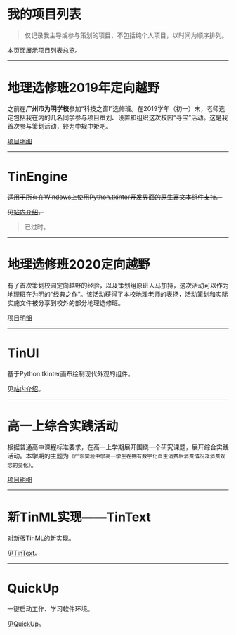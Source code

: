 # 我的项目列表

> 仅记录我主导或参与策划的项目，不包括纯个人项目，以时间为顺序排列。

本页面展示项目列表总览。

---

# 地理选修班2019年定向越野

之前在**广州市为明学校**参加“科技之窗I”选修班。在2019学年（初一）末，老师选定包括我在内的几名同学参与项目策划、设置和组织这次校园“寻宝”活动。这是我首次参与策划活动，较为中规中矩吧。

[项目明细](weiming/dxyy1)

---

# TinEngine

~~适用于所有在Windows上使用Python.tkinter开发界面的原生富文本组件支持。~~

~~见[站内介绍](TinEngine)。~~

> 已过时。

---

# 地理选修班2020定向越野

有了首次策划校园定向越野的经验，以及策划组原班人马加持，这次活动可以作为地理班在为明的“经典之作”。该活动获得了本校地理老师的表扬，活动策划和实际实施文件被分享到校外的部分地理选修班。

[项目明细](weiming/dxyy2)

---

# TinUI

基于Python.tkinter画布绘制现代外观的组件。

见[站内介绍](TinUI/index.html)。



---

# 高一上综合实践活动

根据普通高中课程标准要求，在高一上学期展开围绕一个研究课题，展开综合实践活动。本学期的主题为`《广东实验中学高一学生在拥有数字化自主消费后消费情况及消费观念的变化》`。

[项目明细](http://gdsyzx.smart-space.com.cn/zhsj/d1.html)

---

# 新TinML实现——TinText

对新版TinML的新实现。

见[TinText](https://tintext.smart-space.com.cn)。

---

# QuickUp

一键启动工作、学习软件环境。

见[QuickUp](./quickup)。

